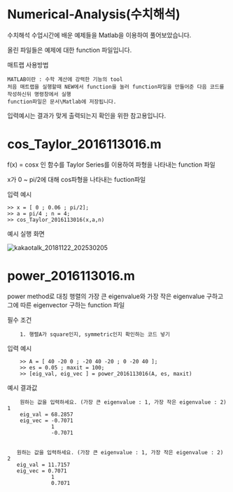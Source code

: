 # Numerical-Analysis(수치해석)

수치해석 수업시간에 배운 예제들을 Matlab을 이용하여 풀어보았습니다.

올린 파일들은 예제에 대한 function 파일입니다.



매트랩 사용방법

    MATLAB이란 : 수학 계산에 강력한 기능의 tool
    처음 매트랩을 실행할때 NEW에서 function을 눌러 function파일을 만들어준 다음 코드를 작성하신뒤 명령창에서 실행
    function파일은 문서\Matlab에 저장됩니다.

입력예시는 결과가 맞게 출력되는지 확인을 위한 참고용입니다.

# cos_Taylor_2016113016.m

f(x) = cosx 인 함수를 Taylor Series를 이용하여 파형을 나타내는 function 파일

x가 0 ~ pi/2에 대해 cos파형을 나타내는 fuction파일

입력 예시


    >> x = [ 0 ; 0.06 ; pi/2];
    >> a = pi/4 ; n = 4;
    >> cos_Taylor_2016113016(x,a,n)
    
    
 예시 실행 화면 

   ![kakaotalk_20181122_202530205](https://user-images.githubusercontent.com/44545584/48903727-b34a4580-ee9f-11e8-85d4-202473b60c2b.jpg)


# power_2016113016.m

power method로 대칭 행렬의 가장 큰 eigenvalue와 가장 작은 eigenvalue 구하고 그에 따른 eigenvector 구하는 function 파일

필수 조건

        1. 행렬A가 square인지, symmetric인지 확인하는 코드 넣기

입력 예시

        >> A = [ 40 -20 0 ; -20 40 -20 ; 0 -20 40 ];
        >> es = 0.05 ; maxit = 100;
        >> [eig_val, eig_vec ] = power_2016113016(A, es, maxit)
        
 
 예시 결과값
        
        원하는 값을 입력하세요. (가장 큰 eigenvalue : 1, 가장 작은 eigenvalue : 2) 1
        eig_val = 68.2857
        eig_vec = -0.7071
                  1 
                  -0.7071
                  
       
       원하는 값을 입력하세요. (가장 큰 eigenvalue : 1, 가장 작은 eigenvalue : 2) 2
       eig_val = 11.7157 
       eig_vec = 0.7071    
                  1
                  0.7071
        
 
